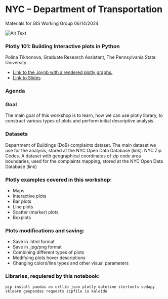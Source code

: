 # NYC – Department of Transportation
Materials for GIS Working Group
06/14/2024

![Alt Text](img/Interactive_map.gif)

### Plotly 101: Building Interactive plots in Python
Polina Tikhonova, Graduate Research Assistant, The Pennsylvania State University

- [Link to the .ipynb with a rendered plotly graphs.](https://nbviewer.org/github/PollyTikhonova/workshops/blob/386b8216ccfd1f72d248a3b389c63b6c0db0ec95/Plotly%20101.%2006_12_24/Plotly%20101%20Building%20Interactive%20plots%20in%20Python.ipynb)
- [Link to Slides](https://pollytikhonova.github.io/workshops/Plotly%20101.%2006_12_24/Plotly%20101%20Building%20Interactive%20plots%20in%20Python.slides.html#/)

### Agenda
### Goal
The main goal of this workshop is to learn, how we can use plotly library, to construct various types of plots and perform initial descriptive analysis.

### Datasets
Department of Buildings (DoB) complaints dataset. The main dataset we use for the analysis, stored at the NYC Open Data Database (link).
NYC Zip Codes. A dataset with geographical coordinates of zip code area boundaries, used for the complaints mapping, stored at the NYC Open Data Database (link)

### Plotly examples covered in this workshop:
- Maps
- Interactive plots
- Bar plots
- Line plots
- Scatter (marker) plots
- Boxplots

### Plots modifications and saving:
- Save in .html format
- Save in .jpg/png format
- Combining different types of plots
- Modifying plots hover descriptions
- Changing colors/line types and other visual parameters
  
### Libraries, requiered by this notebook:
```pip install pandas os urllib json plotly datetime itertools sodapy sklearn geopandas requests zipfile io kaleido```
